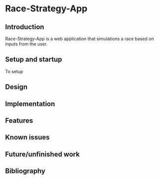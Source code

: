 # Race-Strategy-App  

## Introduction

Race-Strategy-App is a web application that simulations a race based on inputs from the user.

## Setup and startup

To setup

## Design

## Implementation

## Features

## Known issues

## Future/unfinished work

## Bibliography